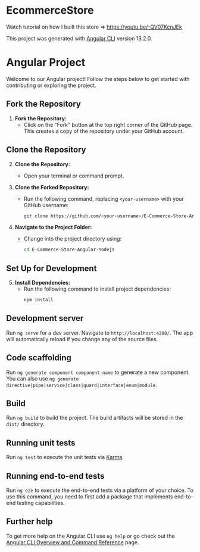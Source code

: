 # EcommerceStore

Watch tutorial on how I built this store => https://youtu.be/-QV07KcnJEk

This project was generated with [Angular CLI](https://github.com/angular/angular-cli) version 13.2.0.

# Angular Project

Welcome to our Angular project! Follow the steps below to get started with contributing or exploring the project.

## Fork the Repository

1. **Fork the Repository:**
   - Click on the "Fork" button at the top right corner of the GitHub page. This creates a copy of the repository under your GitHub account.

## Clone the Repository

2. **Clone the Repository:**
   - Open your terminal or command prompt.

3. **Clone the Forked Repository:**
   - Run the following command, replacing `<your-username>` with your GitHub username:
     ```bash
     git clone https://github.com/<your-username>/E-Commerce-Store-Angular-nodejs.git
     ```

4. **Navigate to the Project Folder:**
   - Change into the project directory using:
     ```bash
     cd E-Commerce-Store-Angular-nodejs
     ```

## Set Up for Development

5. **Install Dependencies:**
   - Run the following command to install project dependencies:
     ```bash
     npm install
     ```

## Development server

Run `ng serve` for a dev server. Navigate to `http://localhost:4200/`. The app will automatically reload if you change any of the source files.

## Code scaffolding

Run `ng generate component component-name` to generate a new component. You can also use `ng generate directive|pipe|service|class|guard|interface|enum|module`.

## Build

Run `ng build` to build the project. The build artifacts will be stored in the `dist/` directory.

## Running unit tests

Run `ng test` to execute the unit tests via [Karma](https://karma-runner.github.io).

## Running end-to-end tests

Run `ng e2e` to execute the end-to-end tests via a platform of your choice. To use this command, you need to first add a package that implements end-to-end testing capabilities.

## Further help

To get more help on the Angular CLI use `ng help` or go check out the [Angular CLI Overview and Command Reference](https://angular.io/cli) page.
